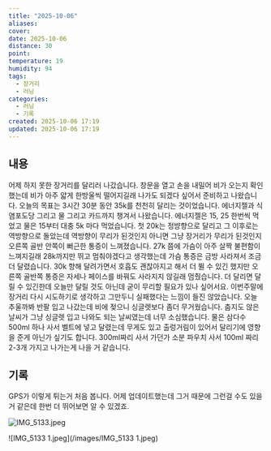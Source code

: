 ```yaml
---
title: "2025-10-06"
aliases:
cover:
date: 2025-10-06
distance: 30
point:
temperature: 19
humidity: 94
tags:
  - 장거리
  - 러닝
categories:
  - 러닝
  - 기록
created: 2025-10-06 17:19
updated: 2025-10-06 17:19
---
```


## 내용
어제 하지 못한 장거리를 달리러 나갔습니다. 창문을 열고 손을 내밀어 비가 오는지 확인했는데 비가 아주 얇게 한방울씩 떨어지길래 나가도 되겠다 싶어서 준비하고 나왔습니다. 
오늘의 목표는 3시간 30분 동안 35k를 천천히 달리는 것이었습니다. 에너지젤과 식염포도당 그리고 물 그리고 카드까지 챙겨서 나왔습니다. 에너지젤은 15, 25 한번씩 먹었고 물은 15부터 대충 5k 마다 먹었습니다.
첫 20k는 정뱡향으로 달리고 그 이후로는 역방향으로 돌았는데 역방향이 무리가 된것인지 아니면 그냥 장거리가 무리가 된것인지 오른쪽 골반 안쪽이 뻐근한 통증이 느껴졌습니다. 27k 쯤에 가슴이 아주 살짝 불편함이 느껴지길래 28k까지만 뛰고 멈춰야겠다고 생각했는데 가슴 통증은 금방 사라져서 조금 더 달렸습니다. 30k 향해 달려가면서 호흡도 괜찮아지고 해서 더 뛸 수 있긴 했지만 오른쪽 골반쪽 통증은 자세나 페이스를 바꿔도 사라지지 않길래 멈췄습니다. 더 달리면 달릴 수 있긴한데 오늘만 달릴 것도 아닌데 굳이 무리할 필요가 있나 싶어서요. 이번주말에 장거리 다시 시도하기로 생각하고 그만두니 실패했다는 느낌이 들진 않았습니다.
오늘 추울까봐 반팔 입고 나갔는데 비에 젖으니 싱글렛보다 좀더 무거웠습니다. 춥지도 않은 날씨가 그냥 싱글렛 입고 나와도 되는 날씨였는데 너무 소심했습니다.
물은 삼다수 500ml 하나 사서 벨트에 넣고 달렸는데 무게도 있고 출렁거림이 있어서 달리기에 영향을 준게 아닌가 싶기도 합니다. 300ml짜리 사서 가던가 소분 파우치 사서 100ml 짜리 2-3개 가지고 나가는게 나을 거 같습니다.
## 기록
GPS가 이렇게 튀는거 처음 봅니다. 어제 업데이트했는데 그거 때문에 그런걸 수도 있을 거 같은데 한번 더 뛰어보면 알 수 있겠죠.

![IMG_5133.jpeg](/images/IMG_5133.jpeg)

![IMG_5133 1.jpeg](/images/IMG_5133 1.jpeg)
